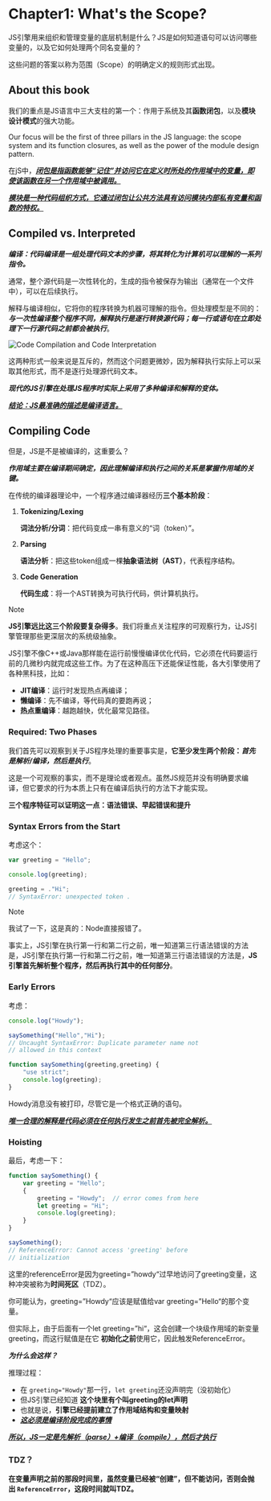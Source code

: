 # Chapter1: What's the Scope?

JS引擎用来组织和管理变量的底层机制是什么？JS是如何知道语句可以访问哪些变量的，以及它如何处理两个同名变量的？

这些问题的答案以称为范围（Scope）的明确定义的规则形式出现。

## About this book

我们的重点是JS语言中三大支柱的第一个：作用于系统及其**函数闭包**，以及**模块设计模式**的强大功能。

Our focus will be the first of three pillars in the JS language: the scope system and its function closures, as well as the power of the module design pattern.

在jS中，**<u>*闭包是指函数能够“记住”并访问它在定义时所处的作用域中的变量，即使该函数在另一个作用域中被调用。*</u>**

**<u>*模块是一种代码组织方式，它通过闭包让公共方法具有访问模块内部私有变量和函数的特权。*</u>**

## Compiled vs. Interpreted

***编译：代码编译是一组处理代码文本的步骤，将其转化为计算机可以理解的一系列指令。***

通常，整个源代码是一次性转化的，生成的指令被保存为输出（通常在一个文件中），可以在后续执行。

解释与编译相似，它将你的程序转换为机器可理解的指令。但处理模型是不同的：***与一次性编译整个程序不同，解释执行是逐行转换源代码；每一行或语句在立即处理下一行源代码之前都会被执行***。

![Code Compilation and Code Interpretation](https://github.com/getify/You-Dont-Know-JS/raw/2nd-ed/scope-closures/images/fig1.png)

这两种形式一般来说是互斥的，然而这个问题更微妙，因为解释执行实际上可以采取其他形式，而不是逐行处理源代码文本。

***现代的JS引擎在处理JS程序时实际上采用了多种编译和解释的变体。***

**<u>*结论：JS最准确的描述是编译语言。*</u>**

## Compiling Code

但是，JS是不是被编译的，这重要么？

***作用域主要在编译期间确定，因此理解编译和执行之间的关系是掌握作用域的关键。***

在传统的编译器理论中，一个程序通过编译器经历**三个基本阶段**：

1. **Tokenizing/Lexing**

   **词法分析/分词**：把代码变成一串有意义的“词（token）”。

2. **Parsing**

   **语法分析**：把这些token组成一棵**抽象语法树（AST）**，代表程序结构。

3. **Code Generation**

   **代码生成**：将一个AST转换为可执行代码，供计算机执行。

> [!NOTE]
>
> **JS引擎远比这三个阶段要复杂得多**。我们将重点关注程序的可观察行为，让JS引擎管理那些更深层次的系统级抽象。

JS引擎不像C++或Java那样能在运行前慢慢编译优化代码，它必须在代码要运行前的几微秒内就完成这些工作。为了在这种高压下还能保证性能，各大引擎使用了各种黑科技，比如：

- **JIT编译**：运行时发现热点再编译；
- **懒编译**：先不编译，等代码真的要跑再说；
- **热点重编译**：越跑越快，优化最常见路径。

### Required: Two Phases

我们首先可以观察到关于JS程序处理的重要事实是，**它至少发生两个阶段：*首先是解析/编译，然后是执行***。

这是一个可观察的事实，而不是理论或者观点。虽然JS规范并没有明确要求编译，但它要求的行为本质上只有在编译后执行的方法下才能实现。

**三个程序特征可以证明这一点：语法错误、早起错误和提升**

### Syntax Errors from the Start

考虑这个：

```javascript
var greeting = "Hello";

console.log(greeting);

greeting = ."Hi";
// SyntaxError: unexpected token .
```

> [!NOTE]
>
> 我试了一下，这是真的：Node直接报错了。

事实上，JS引擎在执行第一行和第二行之前，唯一知道第三行语法错误的方法是，JS引擎在执行第一行和第二行之前，唯一知道第三行语法错误的方法是，**JS引擎首先解析整个程序，然后再执行其中的任何部分**。

### Early Errors

考虑：

```javascript
console.log("Howdy");

saySomething("Hello","Hi");
// Uncaught SyntaxError: Duplicate parameter name not
// allowed in this context

function saySomething(greeting,greeting) {
    "use strict";
    console.log(greeting);
}
```

Howdy消息没有被打印，尽管它是一个格式正确的语句。

**<u>*唯一合理的解释是代码必须在任何执行发生之前首先被完全解析。*</u>**

### Hoisting

最后，考虑一下：

```javascript
function saySomething() {
    var greeting = "Hello";
    {
        greeting = "Howdy";  // error comes from here
        let greeting = "Hi";
        console.log(greeting);
    }
}

saySomething();
// ReferenceError: Cannot access 'greeting' before
// initialization
```

这里的referenceError是因为greeting=”howdy“过早地访问了greeting变量，这种冲突被称为**时间死区**（TDZ）。

你可能认为，greeting=”Howdy“应该是赋值给var greeting=”Hello“的那个变量。

但实际上，由于后面有一个let greeting=”hi“，这会创建一个块级作用域的新变量greeting，而这行赋值是在它 **初始化之前**使用它，因此触发ReferenceError。

***为什么会这样？***

推理过程：

- 在 `greeting="Howdy"`那一行，`let greeting`还没声明完（没初始化）
- 但JS引擎已经知道 **这个块里有个叫greeting的let声明**
- 也就是说，**引擎已经提前建立了作用域结构和变量映射**
- <u>***这必须是编译阶段完成的事情***</u>

**<u>*所以，JS一定是先解析（parse）+编译（compile），然后才执行*</u>**

### TDZ？

**在变量声明之前的那段时间里，虽然变量已经被“创建”，但不能访问，否则会抛出 `ReferenceError`，这段时间就叫TDZ。**



